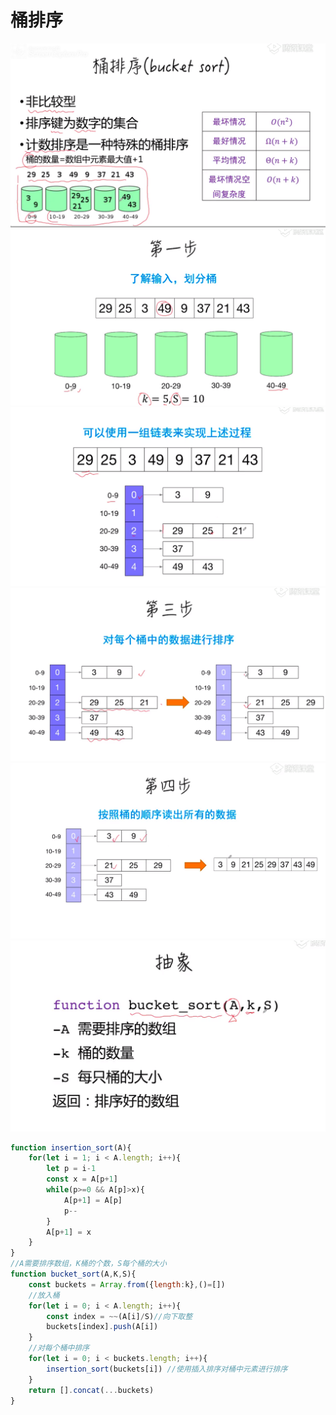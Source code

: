 # 桶排序
![](./img/桶排序.png)
![](./img/桶排序1.png)
![](./img/桶排序2.png)
![](./img/桶排序3.png)
![](./img/桶排序4.png)
![](./img/桶排序5.png)


```js
function insertion_sort(A){
    for(let i = 1; i < A.length; i++){
        let p = i-1
        const x = A[p+1]
        while(p>=0 && A[p]>x){
            A[p+1] = A[p]
            p--
        }
        A[p+1] = x
    }
}
//A需要排序数组，K桶的个数，S每个桶的大小
function bucket_sort(A,K,S){
    const buckets = Array.from({length:k},()=[])
    //放入桶
    for(let i = 0; i < A.length; i++){
        const index = ~~(A[i]/S)//向下取整
        buckets[index].push(A[i])
    }
    //对每个桶中排序
    for(let i = 0; i < buckets.length; i++){
        insertion_sort(buckets[i]) //使用插入排序对桶中元素进行排序
    }
    return [].concat(...buckets)
}
```